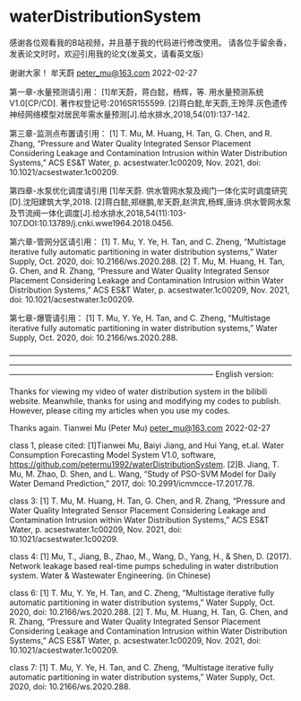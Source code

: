 # waterDistributionSystem
感谢各位观看我的B站视频，并且基于我的代码进行修改使用。
请各位手留余香，发表论文时时，欢迎引用我的论文(发英文，请看英文版）

谢谢大家！
牟天蔚
peter_mu@163.com
2022-02-27

第一章-水量预测请引用：
[1]牟天蔚，蒋白懿，杨辉，等. 用水量预测系统V1.0[CP/CD]. 著作权登记号:2016SR155599.
[2]蒋白懿,牟天蔚,王玲萍.灰色遗传神经网络模型对居民年需水量预测[J].给水排水,2018,54(01):137-142.

第三章-监测点布置请引用：
[1] T. Mu, M. Huang, H. Tan, G. Chen, and R. Zhang, “Pressure and Water Quality Integrated Sensor Placement Considering Leakage and Contamination Intrusion within Water Distribution Systems,” ACS ES&T Water, p. acsestwater.1c00209, Nov. 2021, doi: 10.1021/acsestwater.1c00209.

第四章-水泵优化调度请引用
[1]牟天蔚. 供水管网水泵及阀门一体化实时调度研究[D].沈阳建筑大学,2018.
[2]蒋白懿,郑继鹏,牟天蔚,赵洪宾,杨辉,唐诗.供水管网水泵及节流阀一体化调度[J].给水排水,2018,54(11):103-107.DOI:10.13789/j.cnki.wwe1964.2018.0456.

第六章-管网分区请引用：
[1] T. Mu, Y. Ye, H. Tan, and C. Zheng, “Multistage iterative fully automatic partitioning in water distribution systems,” Water Supply, Oct. 2020, doi: 10.2166/ws.2020.288.
[2] T. Mu, M. Huang, H. Tan, G. Chen, and R. Zhang, “Pressure and Water Quality Integrated Sensor Placement Considering Leakage and Contamination Intrusion within Water Distribution Systems,” ACS ES&T Water, p. acsestwater.1c00209, Nov. 2021, doi: 10.1021/acsestwater.1c00209.

第七章-爆管请引用：
[1] T. Mu, Y. Ye, H. Tan, and C. Zheng, “Multistage iterative fully automatic partitioning in water distribution systems,” Water Supply, Oct. 2020, doi: 10.2166/ws.2020.288.

——————————————————————————————————————————————————————————————————————————————————————————————————
English version:

Thanks for viewing my video of water distribution system in the bilibili website. Meanwhile, thanks for using and modifying my codes to publish.
However, please citing my articles when you use my codes. 

Thanks again.
Tianwei Mu (Peter Mu)
peter_mu@163.com
2022-02-27

class 1, please cited:
[1]Tianwei Mu, Baiyi Jiang, and Hui Yang, et.al. Water Consumption Forecasting Model System V1.0, software, https://github.com/petermu1992/waterDistributionSystem.
[2]B. Jiang, T. Mu, M. Zhao, D. Shen, and L. Wang, “Study of PSO-SVM Model for Daily Water Demand Prediction,” 2017, doi: 10.2991/icmmcce-17.2017.78.

class 3:
[1] T. Mu, M. Huang, H. Tan, G. Chen, and R. Zhang, “Pressure and Water Quality Integrated Sensor Placement Considering Leakage and Contamination Intrusion within Water Distribution Systems,” ACS ES&T Water, p. acsestwater.1c00209, Nov. 2021, doi: 10.1021/acsestwater.1c00209.

class 4:
[1] Mu, T.,  Jiang, B.,  Zhao, M.,  Wang, D.,  Yang, H., &  Shen, D. (2017). Network leakage based real-time pumps scheduling in water distribution system. Water & Wastewater Engineering. (in Chinese)

class 6:
[1] T. Mu, Y. Ye, H. Tan, and C. Zheng, “Multistage iterative fully automatic partitioning in water distribution systems,” Water Supply, Oct. 2020, doi: 10.2166/ws.2020.288.
[2] T. Mu, M. Huang, H. Tan, G. Chen, and R. Zhang, “Pressure and Water Quality Integrated Sensor Placement Considering Leakage and Contamination Intrusion within Water Distribution Systems,” ACS ES&T Water, p. acsestwater.1c00209, Nov. 2021, doi: 10.1021/acsestwater.1c00209.

class 7:
[1] T. Mu, Y. Ye, H. Tan, and C. Zheng, “Multistage iterative fully automatic partitioning in water distribution systems,” Water Supply, Oct. 2020, doi: 10.2166/ws.2020.288.
